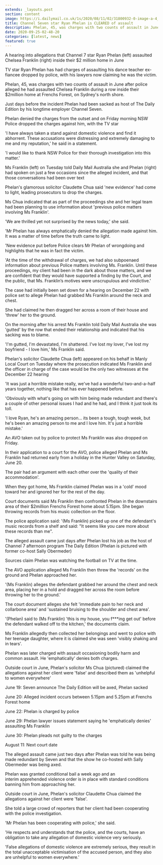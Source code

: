 ```yaml
---
extends: _layouts.post
section: content
image: https://i.dailymail.co.uk/1s/2020/08/11/02/31800932-0-image-a-4_1597108603035.jpg 
title: Channel Seven star Ryan Phelan is CLEARED of assault 
description: Phelan, 45, was charges with two counts of assault in June after police alleged he had assaulted Chelsea Franklin during a row inside their $2million home at Frenchs Forest, on Sydneys north shore. 
date: 2020-09-25-02-48-20 
categories: [latest, news] 
featured: true 
--- 
```

A hearing into allegations that Channel 7 star Ryan Phelan (left) assaulted Chelsea Franklin (right) inside their $2 million home in June

TV star Ryan Phelan has had charges of assaulting his dance teacher ex-fiancee dropped by police, with his lawyers now claiming he was the victim.

Phelan, 45, was charges with two counts of assault in June after police alleged he had assaulted Chelsea Franklin during a row inside their $2million home at Frenchs Forest, on Sydney's north shore.

Just days before the incident Phelan had been sacked as host of The Daily Edition by his longtime employer Channel Seven.

Phelan denied the charges from the outset and on Friday morning NSW Police dropped the charges against him, with the TV star 

'I have always taken a stand against domestic violence and find it abhorrent. These accusations were distressing and extremely damaging to me and my reputation,' he said in a statement. 

'I would like to thank NSW Police for their thorough investigation into this matter.' 

Ms Franklin (left) on Tuesday told Daily Mail Australia she and Phelan (right) had spoken on just a few occasions since the alleged incident, and that those conversations had been over text 

Phelan's glamorous solicitor Claudette Chua said 'new evidence' had come to light, leading prosecutors to drop the charges.

Ms Chua indicated that as part of the proceedings she and her legal team had been planning to use information about 'previous police matters involving Ms Franklin'.

'We are thrilled yet not surprised by the news today,' she said. 

'Mr Phelan has always emphatically denied the allegation made against him. It was a matter of time before the truth came to light.

'New evidence put before Police clears Mr Phelan of wrongdoing and highlights that he was in fact the victim.

'At the time of the withdrawal of charges, we had also subpoenaed information about previous Police matters involving Ms. Franklin. Until these proceedings, my client had been in the dark about those matters, and we are confident that they would have supported a finding by the Court, and the public, that Ms. Franklin’s motives were unscrupulous and vindictive.'

The case had initially been set down for a hearing on December 22 with police set to allege Phelan had grabbed Ms Franklin around the neck and chest.

She had claimed he then dragged her across a room of their house and 'threw' her to the ground.

On the morning after his arrest Ms Franklin told Daily Mail Australia she was 'gutted' by the row that ended their relationship and indicated that his sacking was to blame.

'I'm gutted, I'm devastated, I'm shattered. I've lost my lover, I've lost my boyfriend - I love him,' Ms Franklin said.  

Phelan's solicitor Claudette Chua (left) appeared on his behalf in Manly Local Court on Tuesday where the prosecution indicated Ms Franklin and the officer in charge of the case would be the only two witnesses at the December 22 hearing

'It was just a horrible mistake really, we've had a wonderful two-and-a-half years together, nothing like that has ever happened before.

'Obviously with what's going on with him being made redundant and there's a couple of other personal issues I had and he had, and I think it just took its toll.

'I love Ryan, he's an amazing person... its been a tough, tough week, but he's been an amazing person to me and I love him. It's just a horrible mistake.' 

An AVO taken out by police to protect Ms Franklin was also dropped on Friday. 

In their application to a court for the AVO, police alleged Phelan and Ms Franklin had returned early from a holiday in the Hunter Valley on Saturday, June 20.

The pair had an argument with each other over the 'quality of their accommodation'. 

When they got home, Ms Franklin claimed Phelan was in a 'cold' mood toward her and ignored her for the rest of the day. 

Court documents said Ms Franklin then confronted Phelan in the downstairs area of their $2million Frenchs Forest home about 5.15pm. She began throwing records from his music collection on the floor.

The police application said: '(Ms Franklin) picked up one of the defendant's music records from a shelf and said: "It seems like you care more about these records than me".

The alleged assault came just days after Phelan lost his job as the host of Channel 7 afternoon program The Daily Edition (Phelan is pictured with former co-host Sally Obermeder)

Sources claim Phelan was watching the football on TV at the time.

The AVO application alleged Ms Franklin then threw the 'records' on the ground and Phelan approached her. 

'(Ms Franklin) alleges the defendant grabbed her around the chest and neck area, placing her in a hold and dragged her across the room before throwing her to the ground.'

The court document alleges she felt 'immediate pain to her neck and collarbone area' and 'sustained bruising to the shoulder and chest area'.  

 '(Phelan) said to (Ms Franklin) 'this is my house, you f***ing get out' before the defendant walked off to the kitchen,' the documents claim.

Ms Franklin allegedly then collected her belongings and went to police with her teenage daughter, where it is claimed she was seen 'visibly shaking and in tears'.

Phelan was later charged with assault occasioning bodily harm and common assault. He 'emphatically' denies both charges. 

Outside court in June, Phelan's solicitor Ms Chua (pictured) claimed the allegations against her client were 'false' and described them as 'unhelpful to women everywhere'

June 19: Seven announce The Daily Edition will be axed, Phelan sacked

June 20: Alleged incident occurs between 5.15pm and 5.25pm at Frenchs Forest home 

June 22: Phelan is charged by police 

June 29: Phelan lawyer issues statement saying he 'emphatically denies' assaulting Ms Franklin 

June 30: Phelan pleads not guilty to the charges

August 11: Next court date

The alleged assault came just two days after Phelan was told he was being made redundant by Seven and that the show he co-hosted with Sally Obermeder was being axed. 

Phelan was granted conditional bail a week ago and an interim apprehended violence order is in place with standard conditions banning him from approaching her. 

Outside court in June, Phelan's solicitor Claudette Chua claimed the allegations against her client were 'false'.

She told a large crowd of reporters that her client had been cooperating with the police investigation. 

'Mr Phelan has been cooperating with police,' she said.

'He respects and understands that the police, and the courts, have an obligation to take any allegation of domestic violence very seriously.

'False allegations of domestic violence are extremely serious, they result in the total unacceptable victimisation of the accused person, and they also are unhelpful to women everywhere.'  

